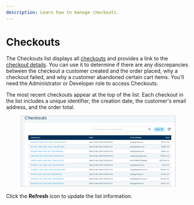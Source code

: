 ```yaml
---
description: Learn how to manage checkouts.
---
```


# Checkouts

The Checkouts list displays all [checkouts](https://www.digitalriver.com/docs/digital-river-api-reference/#tag/Checkouts) and provides a link to the [checkout details](viewing-the-checkout-details.md). You can use it to determine if there are any discrepancies between the checkout a customer created and the order placed, why a checkout failed, and why a customer abandoned certain cart items. You'll need the Administrator or Developer role to access Checkouts.

The most recent checkouts appear at the top of the list. Each checkout in the list includes a unique identifier, the creation date, the customer's email address, and the order total.

<figure><img src="../../../../.gitbook/assets/1 checkouts page list.png" alt=""><figcaption></figcaption></figure>

Click the **Refresh** icon to update the list information.
